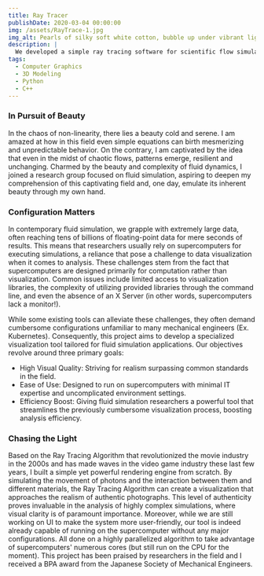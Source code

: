 ```yaml
---
title: Ray Tracer
publishDate: 2020-03-04 00:00:00
img: /assets/RayTrace-1.jpg
img_alt: Pearls of silky soft white cotton, bubble up under vibrant lighting
description: |
  We developed a simple ray tracing software for scientific flow simulation.
tags:
  - Computer Graphics
  - 3D Modeling
  - Python
  - C++
---
```


### In Pursuit of Beauty
In the chaos of non-linearity, there lies a beauty cold and serene. I am amazed at how in this field even simple equations can birth mesmerizing and unpredictable behavior. On the contrary, I am captivated by the idea that even in the midst of chaotic flows, patterns emerge, resilient and unchanging. Charmed by the beauty and complexity of fluid dynamics, I joined a research group focused on fluid simulation, aspiring to deepen my comprehension of this captivating field and, one day, emulate its inherent beauty through my own hand.

### Configuration Matters
In contemporary fluid simulation, we grapple with extremely large data, often reaching tens of billions of floating-point data for mere seconds of results. This means that researchers usually rely on supercomputers for executing simulations, a reliance that pose a challenge to data visualization when it comes to analysis. These challenges stem from the fact that supercomputers are designed primarily for computation rather than visualization. Common issues include limited access to visualization libraries, the complexity of utilizing provided libraries through the command line, and even the absence of an X Server (in other words, supercomputers lack a monitor!). 

While some existing tools can alleviate these challenges, they often demand cumbersome configurations unfamiliar to many mechanical engineers (Ex. Kubernetes). Consequently, this project aims to develop a specialized visualization tool tailored for fluid simulation applications. Our objectives revolve around three primary goals:

- High Visual Quality: Striving for realism surpassing common standards in the field.
- Ease of Use: Designed to run on supercomputers with minimal IT expertise and uncomplicated environment settings.
- Efficiency Boost: Giving fluid simulation researchers a powerful tool that streamlines the previously cumbersome visualization process, boosting analysis efficiency.

### Chasing the Light
Based on the Ray Tracing Algorithm that revolutionized the movie industry in the 2000s and has made waves in the video game industry these last few years, I built a simple yet powerful rendering engine from scratch. By simulating the movement of photons and the interaction between them and different materials, the Ray Tracing Algorithm can create a visualization that approaches the realism of authentic photographs. This level of authenticity proves invaluable in the analysis of highly complex simulations, where visual clarity is of paramount importance. 
Moreover, while we are still working on UI to make the system more user-friendly, our tool is indeed already capable of running on the supercomputer without any major configurations. All done on a highly parallelized algorithm to take advantage of supercomputers' numerous cores (but still run on the CPU for the moment). This project has been praised by researchers in the field and I received a BPA award from the Japanese Society of Mechanical Engineers.